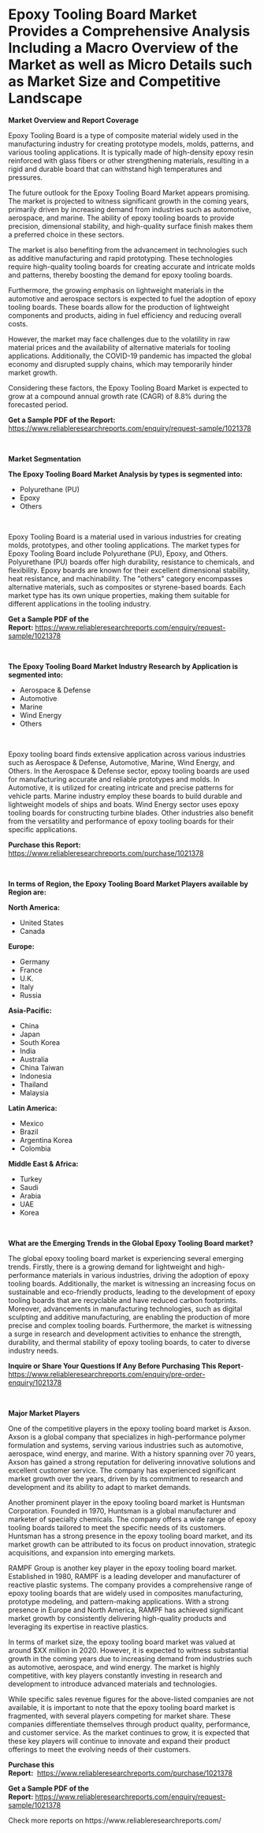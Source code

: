 <p><h1>Epoxy Tooling Board Market Provides a Comprehensive Analysis Including a Macro Overview of the Market as well as Micro Details such as Market Size and Competitive Landscape</h1></p><p><strong>Market Overview and Report Coverage</strong></p>
<p><p>Epoxy Tooling Board is a type of composite material widely used in the manufacturing industry for creating prototype models, molds, patterns, and various tooling applications. It is typically made of high-density epoxy resin reinforced with glass fibers or other strengthening materials, resulting in a rigid and durable board that can withstand high temperatures and pressures.</p><p>The future outlook for the Epoxy Tooling Board Market appears promising. The market is projected to witness significant growth in the coming years, primarily driven by increasing demand from industries such as automotive, aerospace, and marine. The ability of epoxy tooling boards to provide precision, dimensional stability, and high-quality surface finish makes them a preferred choice in these sectors.</p><p>The market is also benefiting from the advancement in technologies such as additive manufacturing and rapid prototyping. These technologies require high-quality tooling boards for creating accurate and intricate molds and patterns, thereby boosting the demand for epoxy tooling boards.</p><p>Furthermore, the growing emphasis on lightweight materials in the automotive and aerospace sectors is expected to fuel the adoption of epoxy tooling boards. These boards allow for the production of lightweight components and products, aiding in fuel efficiency and reducing overall costs.</p><p>However, the market may face challenges due to the volatility in raw material prices and the availability of alternative materials for tooling applications. Additionally, the COVID-19 pandemic has impacted the global economy and disrupted supply chains, which may temporarily hinder market growth.</p><p>Considering these factors, the Epoxy Tooling Board Market is expected to grow at a compound annual growth rate (CAGR) of 8.8% during the forecasted period.</p></p>
<p><strong>Get a Sample PDF of the Report:</strong> <a href="https://www.reliableresearchreports.com/enquiry/request-sample/1021378">https://www.reliableresearchreports.com/enquiry/request-sample/1021378</a></p>
<p>&nbsp;</p>
<p><strong>Market Segmentation</strong></p>
<p><strong>The Epoxy Tooling Board Market Analysis by types is segmented into:</strong></p>
<p><ul><li>Polyurethane (PU)</li><li>Epoxy</li><li>Others</li></ul></p>
<p>&nbsp;</p>
<p><p>Epoxy Tooling Board is a material used in various industries for creating molds, prototypes, and other tooling applications. The market types for Epoxy Tooling Board include Polyurethane (PU), Epoxy, and Others. Polyurethane (PU) boards offer high durability, resistance to chemicals, and flexibility. Epoxy boards are known for their excellent dimensional stability, heat resistance, and machinability. The "others" category encompasses alternative materials, such as composites or styrene-based boards. Each market type has its own unique properties, making them suitable for different applications in the tooling industry.</p></p>
<p><strong>Get a Sample PDF of the Report:</strong>&nbsp;<a href="https://www.reliableresearchreports.com/enquiry/request-sample/1021378">https://www.reliableresearchreports.com/enquiry/request-sample/1021378</a></p>
<p>&nbsp;</p>
<p><strong>The Epoxy Tooling Board Market Industry Research by Application is segmented into:</strong></p>
<p><ul><li>Aerospace & Defense</li><li>Automotive</li><li>Marine</li><li>Wind Energy</li><li>Others</li></ul></p>
<p>&nbsp;</p>
<p><p>Epoxy tooling board finds extensive application across various industries such as Aerospace & Defense, Automotive, Marine, Wind Energy, and Others. In the Aerospace & Defense sector, epoxy tooling boards are used for manufacturing accurate and reliable prototypes and molds. In Automotive, it is utilized for creating intricate and precise patterns for vehicle parts. Marine industry employ these boards to build durable and lightweight models of ships and boats. Wind Energy sector uses epoxy tooling boards for constructing turbine blades. Other industries also benefit from the versatility and performance of epoxy tooling boards for their specific applications.</p></p>
<p><strong>Purchase this Report:</strong>&nbsp; <a href="https://www.reliableresearchreports.com/purchase/1021378">https://www.reliableresearchreports.com/purchase/1021378</a></p>
<p>&nbsp;</p>
<p><strong>In terms of Region, the Epoxy Tooling Board Market Players available by Region are:</strong></p>
<p>
    <p> <strong> North America: </strong>
        <ul>
            <li>United States</li>
            <li>Canada</li>
        </ul>
        </p> 
    <p> <strong> Europe: </strong>
        <ul>
            <li>Germany</li>
            <li>France</li>
            <li>U.K.</li>
            <li>Italy</li>
            <li>Russia</li>
        </ul>
        </p> 
    <p> <strong> Asia-Pacific: </strong>
        <ul>
            <li>China</li>
            <li>Japan</li>
            <li>South Korea</li>
            <li>India</li>
            <li>Australia</li>
            <li>China Taiwan</li>
            <li>Indonesia</li>
            <li>Thailand</li>
            <li>Malaysia</li>
        </ul>
        </p> 
    <p> <strong> Latin America: </strong>
        <ul>
            <li>Mexico</li>
            <li>Brazil</li>
            <li>Argentina Korea</li>
            <li>Colombia</li>
        </ul>
        </p> 
    <p> <strong> Middle East & Africa: </strong>
        <ul>
            <li>Turkey</li>
            <li>Saudi</li>
            <li>Arabia</li>
            <li>UAE</li>
            <li>Korea</li>
        </ul>
    </p>
    </p>
<p>&nbsp;</p>
<p><strong>What are the Emerging Trends in the Global Epoxy Tooling Board market?</strong></p>
<p><p>The global epoxy tooling board market is experiencing several emerging trends. Firstly, there is a growing demand for lightweight and high-performance materials in various industries, driving the adoption of epoxy tooling boards. Additionally, the market is witnessing an increasing focus on sustainable and eco-friendly products, leading to the development of epoxy tooling boards that are recyclable and have reduced carbon footprints. Moreover, advancements in manufacturing technologies, such as digital sculpting and additive manufacturing, are enabling the production of more precise and complex tooling boards. Furthermore, the market is witnessing a surge in research and development activities to enhance the strength, durability, and thermal stability of epoxy tooling boards, to cater to diverse industry needs.</p></p>
<p><strong>Inquire or Share Your Questions If Any Before Purchasing This Report</strong>- <a href="https://www.reliableresearchreports.com/enquiry/pre-order-enquiry/1021378">https://www.reliableresearchreports.com/enquiry/pre-order-enquiry/1021378</a></p>
<p>&nbsp;</p>
<p><strong>Major Market Players</strong></p>
<p><p>One of the competitive players in the epoxy tooling board market is Axson. Axson is a global company that specializes in high-performance polymer formulation and systems, serving various industries such as automotive, aerospace, wind energy, and marine. With a history spanning over 70 years, Axson has gained a strong reputation for delivering innovative solutions and excellent customer service. The company has experienced significant market growth over the years, driven by its commitment to research and development and its ability to adapt to market demands. </p><p>Another prominent player in the epoxy tooling board market is Huntsman Corporation. Founded in 1970, Huntsman is a global manufacturer and marketer of specialty chemicals. The company offers a wide range of epoxy tooling boards tailored to meet the specific needs of its customers. Huntsman has a strong presence in the epoxy tooling board market, and its market growth can be attributed to its focus on product innovation, strategic acquisitions, and expansion into emerging markets.</p><p>RAMPF Group is another key player in the epoxy tooling board market. Established in 1980, RAMPF is a leading developer and manufacturer of reactive plastic systems. The company provides a comprehensive range of epoxy tooling boards that are widely used in composites manufacturing, prototype modeling, and pattern-making applications. With a strong presence in Europe and North America, RAMPF has achieved significant market growth by consistently delivering high-quality products and leveraging its expertise in reactive plastics.</p><p>In terms of market size, the epoxy tooling board market was valued at around $XX million in 2020. However, it is expected to witness substantial growth in the coming years due to increasing demand from industries such as automotive, aerospace, and wind energy. The market is highly competitive, with key players constantly investing in research and development to introduce advanced materials and technologies.</p><p>While specific sales revenue figures for the above-listed companies are not available, it is important to note that the epoxy tooling board market is fragmented, with several players competing for market share. These companies differentiate themselves through product quality, performance, and customer service. As the market continues to grow, it is expected that these key players will continue to innovate and expand their product offerings to meet the evolving needs of their customers.</p></p>
<p><strong>Purchase this Report:</strong>&nbsp;&nbsp;<a href="https://www.reliableresearchreports.com/purchase/1021378">https://www.reliableresearchreports.com/purchase/1021378</a></p>
<p></p>
<p><strong>Get a Sample PDF of the Report:</strong>&nbsp;<a href="https://www.reliableresearchreports.com/enquiry/request-sample/1021378">https://www.reliableresearchreports.com/enquiry/request-sample/1021378</a></p>
<p>Check more reports on https://www.reliableresearchreports.com/</p>